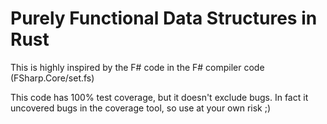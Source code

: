 # Purely Functional Data Structures in Rust
This is highly inspired by the F# code in the F# compiler code (FSharp.Core/set.fs)

This code has 100% test coverage, but it doesn't exclude bugs. In fact it uncovered bugs in the coverage tool, so use at your own risk ;)
